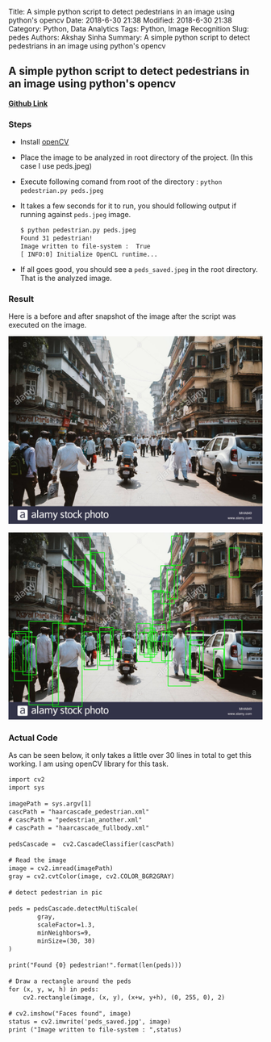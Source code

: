 Title: A simple python script to detect pedestrians in an image using python's opencv
Date: 2018-6-30 21:38
Modified: 2018-6-30 21:38
Category: Python, Data Analytics
Tags: Python, Image Recognition
Slug: pedes
Authors: Akshay Sinha
Summary: A simple python script to detect pedestrians in an image using python's opencv

## A simple python script to detect pedestrians in an image using python's opencv

**[Github Link](https://github.com/akshaysin/pedestrian_detect)**

### Steps

* Install [openCV](https://docs.opencv.org/3.0-beta/doc/py_tutorials/py_setup/py_setup_in_windows/py_setup_in_windows.html)
* Place the image to be analyzed in root directory of the project. (In this case I use peds.jpeg)
* Execute following comand from root of the directory : `python pedestrian.py peds.jpeg`
* It takes a few seconds for it to run, you should following output if running against `peds.jpeg` image.


      $ python pedestrian.py peds.jpeg
      Found 31 pedestrian!
      Image written to file-system :  True
      [ INFO:0] Initialize OpenCL runtime...


* If all goes good, you should see a `peds_saved.jpeg` in the root directory. That is the analyzed image.

### Result

Here is a before and after snapshot of the image after the script was executed on the image.

![Before](../images/peds.jpeg)

![After](../images/peds_saved.jpg)

### Actual Code

As can be seen below, it only takes a little over 30 lines in total to get this working. I am using openCV library for this task.


    import cv2
    import sys

    imagePath = sys.argv[1]
    cascPath = "haarcascade_pedestrian.xml"
    # cascPath = "pedestrian_another.xml"
    # cascPath = "haarcascade_fullbody.xml"

    pedsCascade =  cv2.CascadeClassifier(cascPath)

    # Read the image
    image = cv2.imread(imagePath)
    gray = cv2.cvtColor(image, cv2.COLOR_BGR2GRAY)

    # detect pedestrian in pic

    peds = pedsCascade.detectMultiScale(
            gray,
            scaleFactor=1.3,
            minNeighbors=9,
            minSize=(30, 30)
    )

    print("Found {0} pedestrian!".format(len(peds)))

    # Draw a rectangle around the peds
    for (x, y, w, h) in peds:
        cv2.rectangle(image, (x, y), (x+w, y+h), (0, 255, 0), 2)

    # cv2.imshow("Faces found", image)
    status = cv2.imwrite('peds_saved.jpg', image)
    print ("Image written to file-system : ",status)
